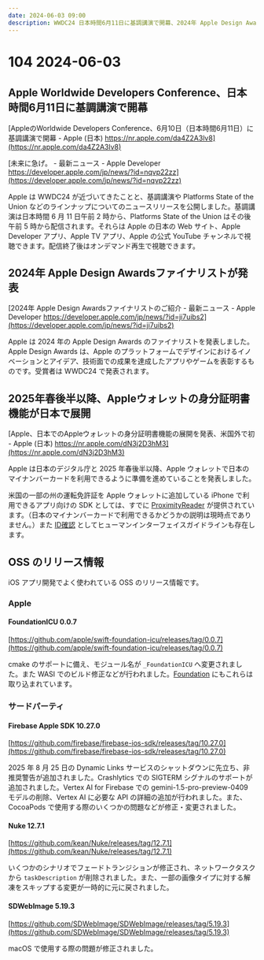 ```yaml
---
date: 2024-06-03 09:00
description: WWDC24 日本時間6月11日に基調講演で開幕、2024年 Apple Design Awards ファイナリストが発表、2025年春後半以降、Apple ウォレットの身分証明書機能が日本で展開、ほか
---
```

# 104 2024-06-03

## Apple Worldwide Developers Conference、日本時間6月11日に基調講演で開幕

[AppleのWorldwide Developers Conference、6月10日（日本時間6月11日）に基調講演で開幕 - Apple (日本) https://nr.apple.com/da4Z2A3lv8](https://nr.apple.com/da4Z2A3lv8)

[未来に急げ。 - 最新ニュース - Apple Developer https://developer.apple.com/jp/news/?id=nqvp22zz](https://developer.apple.com/jp/news/?id=nqvp22zz)

Apple は WWDC24 が近づいてきたことと、基調講演や Platforms State of the Union などのラインナップについてのニュースリリースを公開しました。基調講演は日本時間 6 月 11 日午前 2 時から、Platforms State of the Union はその後午前 5 時から配信されます。それらは Apple の日本の Web サイト、Apple Developer アプリ、Apple TV アプリ、Apple の公式 YouTube チャンネルで視聴できます。配信終了後はオンデマンド再生で視聴できます。

## 2024年 Apple Design Awardsファイナリストが発表

[2024年 Apple Design Awardsファイナリストのご紹介 - 最新ニュース - Apple Developer https://developer.apple.com/jp/news/?id=ji7uibs2](https://developer.apple.com/jp/news/?id=ji7uibs2)

Apple は 2024 年の Apple Design Awards のファイナリストを発表しました。Apple Design Awards は、Apple のプラットフォームでデザインにおけるイノベーションとアイデア、技術面での成果を達成したアプリやゲームを表彰するものです。受賞者は WWDC24 で発表されます。

<!-- textlint-disable ja-technical-writing/max-kanji-continuous-len -->

## 2025年春後半以降、Appleウォレットの身分証明書機能が日本で展開

[Apple、日本でのAppleウォレットの身分証明書機能の展開を発表、米国外で初 - Apple (日本) https://nr.apple.com/dN3j2D3hM3](https://nr.apple.com/dN3j2D3hM3)

Apple は日本のデジタル庁と 2025 年春後半以降、Apple ウォレットで日本のマイナンバーカードを利用できるように準備を進めていることを発表しました。

米国の一部の州の運転免許証を Apple ウォレットに追加している iPhone で利用できるアプリ向けの SDK としては、すでに [ProximityReader](https://developer.apple.com/documentation/proximityreader) が提供されています。（日本のマイナンバーカードで利用できるかどうかの説明は現時点でありません。）また [ID確認](https://developer.apple.com/jp/design/human-interface-guidelines/id-verifier) としてヒューマンインターフェイスガイドラインも存在します。

<!-- textlint-enable ja-technical-writing/max-kanji-continuous-len -->

## OSS のリリース情報

iOS アプリ開発でよく使われている OSS のリリース情報です。

### Apple

#### FoundationICU 0.0.7

[https://github.com/apple/swift-foundation-icu/releases/tag/0.0.7](https://github.com/apple/swift-foundation-icu/releases/tag/0.0.7)

cmake のサポートに備え、モジュール名が `_FoundationICU` へ変更されました。また WASI でのビルド修正などが行われました。[Foundation](https://github.com/apple/swift-foundation) にもこれらは取り込まれています。

### サードパーティ

#### Firebase Apple SDK 10.27.0

[https://github.com/firebase/firebase-ios-sdk/releases/tag/10.27.0](https://github.com/firebase/firebase-ios-sdk/releases/tag/10.27.0)

2025 年 8 月 25 日の Dynamic Links サービスのシャットダウンに先立ち、非推奨警告が追加されました。Crashlytics での SIGTERM シグナルのサポートが追加されました。Vertex AI for Firebase での gemini-1.5-pro-preview-0409 モデルの削除、Vertex AI に必要な API の詳細の追加が行われました。また、CocoaPods で使用する際のいくつかの問題などが修正・変更されました。

#### Nuke 12.7.1

[https://github.com/kean/Nuke/releases/tag/12.7.1](https://github.com/kean/Nuke/releases/tag/12.7.1)

いくつかのシナリオでフェードトランジションが修正され、ネットワークタスクから `taskDescription` が削除されました。また、一部の画像タイプに対する解凍をスキップする変更が一時的に元に戻されました。

#### SDWebImage 5.19.3

[https://github.com/SDWebImage/SDWebImage/releases/tag/5.19.3](https://github.com/SDWebImage/SDWebImage/releases/tag/5.19.3)

macOS で使用する際の問題が修正されました。
